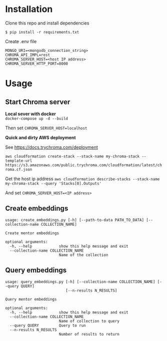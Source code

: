 # Installation

Clone this repo and install dependencies
```
$ pip install -r requirements.txt
```

Create .env file 
```
MONGO_URI=<mongodb_connection_string>
CHROMA_API_IMPL=rest
CHROMA_SERVER_HOST=<host IP address>
CHROMA_SERVER_HTTP_PORT=8000

```

# Usage

## Start Chroma server

**Local sever with docker**   
`docker-compose up -d --build`

Then set `CHROMA_SERVER_HOST=localhost`

**Quick and dirty AWS deployment**

See https://docs.trychroma.com/deployment

`aws cloudformation create-stack --stack-name my-chroma-stack --template-url https://s3.amazonaws.com/public.trychroma.com/cloudformation/latest/chroma.cf.json`


Get the host ip address
`aws cloudformation describe-stacks --stack-name my-chroma-stack --query 'Stacks[0].Outputs'`

And set `CHROMA_SERVER_HOST=<IP address>`

## Create embeddings
```
usage: create_embeddings.py [-h] [--path-to-data PATH_TO_DATA] [--collection-name COLLECTION_NAME]

Create mentor embeddings

optional arguments:
  -h, --help            show this help message and exit
  --collection-name COLLECTION_NAME
                        Name of the collection
```


## Query embeddings
```
usage: query_embeddings.py [-h] [--collection-name COLLECTION_NAME] [--query QUERY]
                           [--n-results N_RESULTS]

Query mentor embeddings

optional arguments:
  -h, --help            show this help message and exit
  --collection-name COLLECTION_NAME
                        Name of collection to query
  --query QUERY         Query to run
  --n-results N_RESULTS
                        Number of results to return

```
